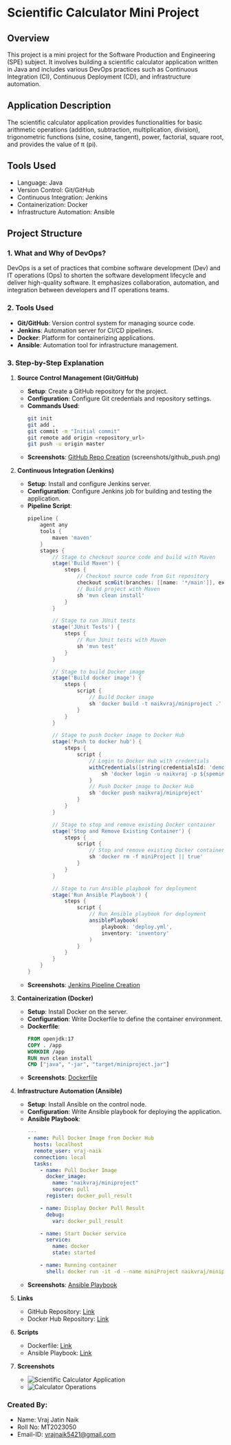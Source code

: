 
# Scientific Calculator Mini Project

## Overview

This project is a mini project for the Software Production and Engineering (SPE) subject. It involves building a scientific calculator application written in Java and includes various DevOps practices such as Continuous Integration (CI), Continuous Deployment (CD), and infrastructure automation.


## Application Description

The scientific calculator application provides functionalities for basic arithmetic operations (addition, subtraction, multiplication, division), trigonometric functions (sine, cosine, tangent), power, factorial, square root, and provides the value of π (pi).

## Tools Used

- Language: Java
- Version Control: Git/GitHub
- Continuous Integration: Jenkins
- Containerization: Docker
- Infrastructure Automation: Ansible

## Project Structure

### 1. **What and Why of DevOps?**

   DevOps is a set of practices that combine software development (Dev) and IT operations (Ops) to shorten the software development lifecycle and deliver high-quality software. It emphasizes collaboration, automation, and integration between developers and IT operations teams.

### 2. **Tools Used**

   - **Git/GitHub**: Version control system for managing source code.
   - **Jenkins**: Automation server for CI/CD pipelines.
   - **Docker**: Platform for containerizing applications.
   - **Ansible**: Automation tool for infrastructure management.

### 3. **Step-by-Step Explanation**

   1. **Source Control Management (Git/GitHub)**

      - **Setup**: Create a GitHub repository for the project.
      - **Configuration**: Configure Git credentials and repository settings.
      - **Commands Used**:
        ```bash
        git init
        git add .
        git commit -m "Initial commit"
        git remote add origin <repository_url>
        git push -u origin master
        ```
      - **Screenshots**: [GitHub Repo Creation](screenshots/git-hub.png) (screenshots/github_push.png)

   2. **Continuous Integration (Jenkins)**

      - **Setup**: Install and configure Jenkins server.
      - **Configuration**: Configure Jenkins job for building and testing the application.
      - **Pipeline Script**:
        ```groovy 
        pipeline {
            agent any
            tools {
                maven 'maven'
            }
            stages {
                // Stage to checkout source code and build with Maven
                stage('Build Maven') {
                    steps {
                        // Checkout source code from Git repository
                        checkout scmGit(branches: [[name: '*/main']], extensions: [], userRemoteConfigs: [[url: 'https://github.com/NaikVRaj/miniProject/']])
                        // Build project with Maven
                        sh 'mvn clean install'
                    }
                }

                // Stage to run JUnit tests
                stage('JUnit Tests') {
                    steps {
                        // Run JUnit tests with Maven
                        sh 'mvn test'
                    }
                }

                // Stage to build Docker image
                stage('Build docker image') {
                    steps {
                        script {
                            // Build Docker image
                            sh 'docker build -t naikvraj/miniproject .'
                        }
                    }
                }

                // Stage to push Docker image to Docker Hub
                stage('Push to docker hub') {
                    steps {
                        script {
                            // Login to Docker Hub with credentials
                            withCredentials([string(credentialsId: 'demo2', variable: 'speminiproject')]) {
                                sh 'docker login -u naikvraj -p ${speminiproject}'
                            }
                            // Push Docker image to Docker Hub
                            sh 'docker push naikvraj/miniproject'
                        }
                    }
                }

                // Stage to stop and remove existing Docker container
                stage('Stop and Remove Existing Container') {
                    steps {
                        script {
                            // Stop and remove existing Docker container named miniProject if it exists
                            sh 'docker rm -f miniProject || true'
                        }
                    }
                }

                // Stage to run Ansible playbook for deployment
                stage('Run Ansible Playbook') {
                    steps {
                        script {
                            // Run Ansible playbook for deployment
                            ansiblePlaybook(
                                playbook: 'deploy.yml',
                                inventory: 'inventory'
                            )
                        }
                    }
                }
            }
        }
        ```
      - **Screenshots**: [Jenkins Pipeline Creation](screenshots/pipeline.png)

   3. **Containerization (Docker)**

      - **Setup**: Install Docker on the server.
      - **Configuration**: Write Dockerfile to define the container environment.
      - **Dockerfile**:
        ```Dockerfile
        FROM openjdk:17
        COPY . /app
        WORKDIR /app
        RUN mvn clean install
        CMD ["java", "-jar", "target/miniproject.jar"]
        ```
      - **Screenshots**: [Dockerfile](screenshots/docker_hub.png)

   4. **Infrastructure Automation (Ansible)**

      - **Setup**: Install Ansible on the control node.
      - **Configuration**: Write Ansible playbook for deploying the application.
      - **Ansible Playbook**:
        ```yaml
        ---
        - name: Pull Docker Image from Docker Hub
          hosts: localhost
          remote_user: vraj-naik
          connection: local
          tasks:
            - name: Pull Docker Image
              docker_image:
                name: "naikvraj/miniproject"
                source: pull
              register: docker_pull_result

            - name: Display Docker Pull Result
              debug:
                var: docker_pull_result

            - name: Start Docker service
              service:
                name: docker
                state: started

            - name: Running container
              shell: docker run -it -d --name miniProject naikvraj/miniproject
        ```
      - **Screenshots**: [Ansible Playbook](screenshots/ansible_playbook.png)

4. **Links**

   - GitHub Repository: [Link](https://github.com/NaikVRaj/miniProject)
   - Docker Hub Repository: [Link](https://hub.docker.com/repository/docker/naikvraj/miniproject)

5. **Scripts**

   - Dockerfile: [Link](dockerfile)
   - Ansible Playbook: [Link](deploy.yml)

6. **Screenshots**

   - ![Scientific Calculator Application](screenshots/calculator.png)
   - ![Calculator Operations](screenshots/calculator_operations.png)

### Created By:

- Name: Vraj Jatin Naik
- Roll No: MT2023050
- Email-ID: vrajnaik5421@gmail.com